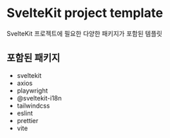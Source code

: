 # SvelteKit project template

SvelteKit 프로젝트에 필요한 다양한 패키지가 포함된 템플릿

## 포함된 패키지

- sveltekit
- axios
- playwright
- @sveltekit-i18n
- tailwindcss
- eslint
- prettier
- vite

